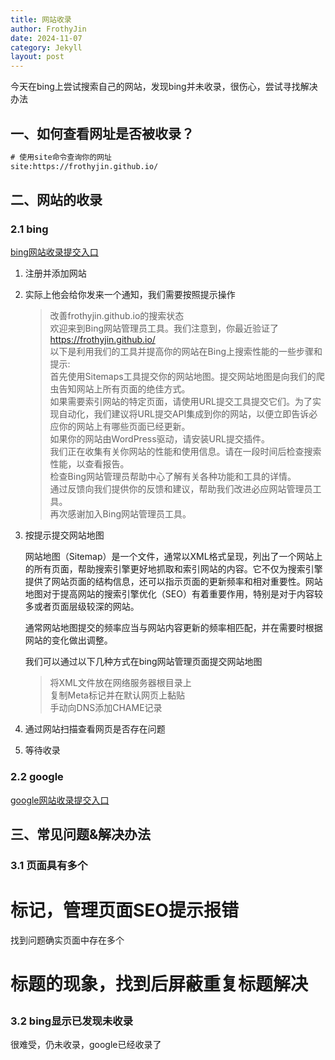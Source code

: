 ```yaml
---
title: 网站收录
author: FrothyJin
date: 2024-11-07
category: Jekyll
layout: post
---
```


今天在bing上尝试搜索自己的网站，发现bing并未收录，很伤心，尝试寻找解决办法

## 一、如何查看网址是否被收录？
``` cmd
# 使用site命令查询你的网址
site:https://frothyjin.github.io/              
```

## 二、网站的收录

### 2.1 bing

[bing网站收录提交入口](https://www.bing.com/webmasters/)

1. 注册并添加网站

1. 实际上他会给你发来一个通知，我们需要按照提示操作

    >  改善frothyjin.github.io的搜索状态    
    >  欢迎来到Bing网站管理员工具。我们注意到，你最近验证了 https://frothyjin.github.io/    
    >  以下是利用我们的工具并提高你的网站在Bing上搜索性能的一些步骤和提示:  
    >  首先使用Sitemaps工具提交你的网站地图。提交网站地图是向我们的爬虫告知网站上所有页面的绝佳方式。   
    >  如果需要索引网站的特定页面，请使用URL提交工具提交它们。为了实现自动化，我们建议将URL提交API集成到你的网站，以便立即告诉必应你的网站上有哪些页面已经更新。     
    >  如果你的网站由WordPress驱动，请安装URL提交插件。     
    >  我们正在收集有关你网站的性能和使用信息。请在一段时间后检查搜索性能，以查看报告。     
    >  检查Bing网站管理员帮助中心了解有关各种功能和工具的详情。     
    >  通过反馈向我们提供你的反馈和建议，帮助我们改进必应网站管理员工具。       
    >  再次感谢加入Bing网站管理员工具。     

1. 按提示提交网站地图

    网站地图（Sitemap）是一个文件，通常以XML格式呈现，列出了一个网站上的所有页面，帮助搜索引擎更好地抓取和索引网站的内容。它不仅为搜索引擎提供了网站页面的结构信息，还可以指示页面的更新频率和相对重要性。网站地图对于提高网站的搜索引擎优化（SEO）有着重要作用，特别是对于内容较多或者页面层级较深的网站。

    通常网站地图提交的频率应当与网站内容更新的频率相匹配，并在需要时根据网站的变化做出调整。

    我们可以通过以下几种方式在bing网站管理页面提交网站地图

    > 将XML文件放在网络服务器根目录上     
    > 复制Meta标记并在默认网页上黏贴        
    > 手动向DNS添加CHAME记录        

1. 通过网站扫描查看网页是否存在问题

1. 等待收录

### 2.2 google

[google网站收录提交入口](https://search.google.com/)

## 三、常见问题&解决办法

### 3.1 页面具有多个<h1>标记，管理页面SEO提示报错

找到问题确实页面中存在多个<h1>标题的现象，找到后屏蔽重复标题解决

### 3.2 bing显示已发现未收录

很难受，仍未收录，google已经收录了



